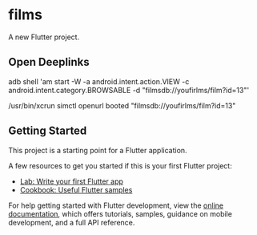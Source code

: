# films

A new Flutter project.

## Open Deeplinks

adb shell 'am start -W -a android.intent.action.VIEW -c android.intent.category.BROWSABLE -d "filmsdb://youfirlms/film?id=13"'

/usr/bin/xcrun simctl openurl booted "filmsdb://youfirlms/film?id=13"

## Getting Started

This project is a starting point for a Flutter application.

A few resources to get you started if this is your first Flutter project:

- [Lab: Write your first Flutter app](https://docs.flutter.dev/get-started/codelab)
- [Cookbook: Useful Flutter samples](https://docs.flutter.dev/cookbook)

For help getting started with Flutter development, view the
[online documentation](https://docs.flutter.dev/), which offers tutorials,
samples, guidance on mobile development, and a full API reference.
